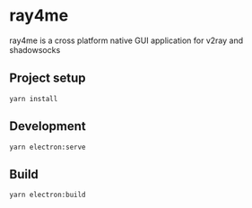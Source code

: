 # ray4me

ray4me is a cross platform native GUI application for v2ray and shadowsocks


## Project setup
```
yarn install
```

## Development
```
yarn electron:serve
```

## Build
```
yarn electron:build
```
